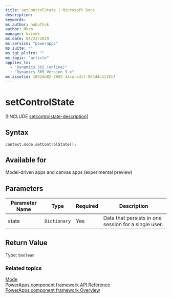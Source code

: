 ```yaml
---
title: setControlState | Microsoft Docs
description: 
keywords:
ms.author: nabuthuk
author: Nkrb
manager: kvivek
ms.date: 04/23/2019
ms.service: "powerapps"
ms.suite: ""
ms.tgt_pltfrm: ""
ms.topic: "article"
applies_to: 
  - "Dynamics 365 (online)"
  - "Dynamics 365 Version 9.x"
ms.assetid: 1052db82-7002-44ca-ad1f-9d3d4c311817
---
```


# setControlState

[!INCLUDE [setcontrolstate-description](includes/setcontrolstate-description.md)]

## Syntax

`context.mode.setControlState();`

## Available for 

Model-driven apps and canvas apps (experimental preview) 

## Parameters

| Parameter Name|Type|Required|Description|
| ------------- |----|--------|-----------|
|state|`Dictionary`|Yes|Data that persists in one session for a single user.|

## Return Value

Type: `boolean`


### Related topics

[Mode](../mode.md)<br/>
[PowerApps component framework API Reference](../../reference/index.md)<br/>
[PowerApps component framework Overview](../../overview.md)